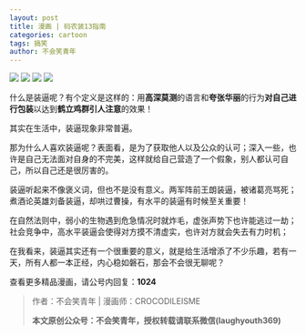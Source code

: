 ```yaml
---
layout: post
title: 漫画 | 码农装13指南
categories: cartoon
tags: 搞笑
author: 不会笑青年
---
```


![](http://favorites.ren/assets/images/2020/cartoon/nubility01.jpg)
![](http://favorites.ren/assets/images/2020/cartoon/nubility02.jpg)
![](http://favorites.ren/assets/images/2020/cartoon/nubility03.jpg)
![](http://favorites.ren/assets/images/2020/cartoon/nubility04.jpg)

什么是装逼呢？有个定义是这样的：用**高深莫测**的语言和**夸张华丽**的行为**对自己进行包装**以达到**鹤立鸡群引人注意**的效果！

其实在生活中，装逼现象非常普遍。

那为什么人喜欢装逼呢？表面看，是为了获取他人以及公众的认可；深入一些，也许是自己无法面对自身的不完美，这样就给自己营造了一个假象，别人都认可自己，所以自己还是很厉害的。

装逼听起来不像褒义词，但也不是没有意义。两军阵前王朗装逼，被诸葛亮骂死；煮酒论英雄刘备装逼，却哄过曹操，有水平的装逼有时候至关重要！

在自然法则中，弱小的生物遇到危急情况时就炸毛，虚张声势下也许能逃过一劫；社会竞争中，高水平装逼会使得对方摸不清虚实，也许对方就会失去有力时机；

在我看来，装逼其实还有一个很重要的意义，就是给生活增添了不少乐趣，若有一天，所有人都一本正经，内心稳如磐石，那会不会很无聊呢？

查看更多精品漫画，请公号内回复：**1024**

>作者：不会笑青年 | 漫画师：CROCODILEISME
>
>**本文原创公众号：不会笑青年，授权转载请联系微信(laughyouth369)**